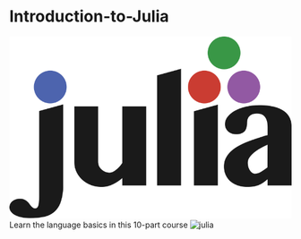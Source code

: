 # Introduction-to-Julia
![Julia Logo](Julia_Programming_Language_Logo.svg)
Learn the language basics in this 10-part course
![julia](https://github.com/user-attachments/assets/b8809cc6-6072-4b2e-afce-b16262a5963e)
